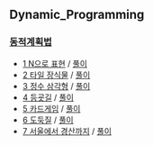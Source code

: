 ## Dynamic_Programming

### <a href="https://programmers.co.kr/learn/courses/30/parts/12263">동적계획법</a>
- <a href="https://programmers.co.kr/learn/courses/30/lessons/42895">1 N으로 표현</a> / <a href="https://github.com/QuarterBread/AlgorithmStudy/tree/master/Programmers/Dynamic_Programming/1N%EC%9C%BC%EB%A1%9C%ED%91%9C%ED%98%84">풀이</a>
- <a href="https://programmers.co.kr/learn/courses/30/lessons/43104">2 타일 장식물</a> / <a href="https://github.com/QuarterBread/AlgorithmStudy/tree/master/Programmers/Dynamic_Programming/2%ED%83%80%EC%9D%BC%EC%9E%A5%EC%8B%9D%EB%AC%BC">풀이</a>
- <a href="https://programmers.co.kr/learn/courses/30/lessons/43105">3 정수 삼각형</a> / <a href="https://github.com/QuarterBread/AlgorithmStudy/tree/master/Programmers/Dynamic_Programming/3%EC%A0%95%EC%88%98%EC%82%BC%EA%B0%81%ED%98%95">풀이</a>
- <a href="https://programmers.co.kr/learn/courses/30/lessons/42898">4 등굣길</a> / <a href="https://github.com/QuarterBread/AlgorithmStudy/tree/master/Programmers/Dynamic_Programming/4%EB%93%B1%EA%B5%A3%EA%B8%B8">풀이</a>
- <a href="https://programmers.co.kr/learn/courses/30/lessons/42896">5 카드게임</a> / <a href="https://github.com/QuarterBread/AlgorithmStudy/tree/master/Programmers/Dynamic_Programming/5%EC%B9%B4%EB%93%9C%EA%B2%8C%EC%9E%84">풀이</a>
- <a href="https://programmers.co.kr/learn/courses/30/lessons/42897">6 도둑질</a> / <a href="https://github.com/QuarterBread/AlgorithmStudy/tree/master/Programmers/Dynamic_Programming/6%EB%8F%84%EB%91%91%EC%A7%88">풀이</a>
- <a href="https://programmers.co.kr/learn/courses/30/lessons/42899">7 서울에서 경산까지</a> / <a href="https://github.com/QuarterBread/AlgorithmStudy/tree/master/Programmers/Dynamic_Programming/7%EC%84%9C%EC%9A%B8%EC%97%90%EC%84%9C%EA%B2%BD%EC%82%B0%EA%B9%8C%EC%A7%80">풀이</a>